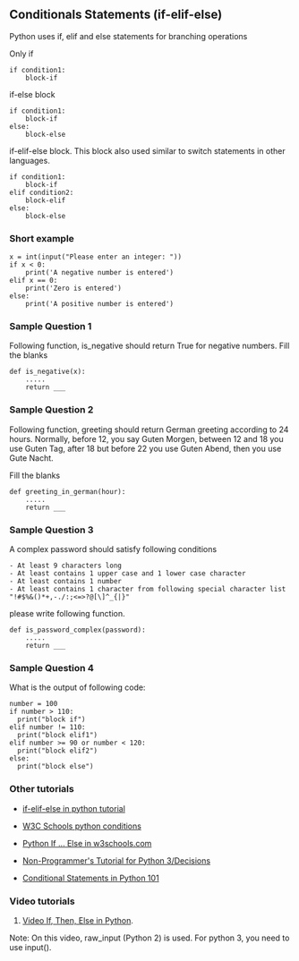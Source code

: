 ## Conditionals Statements (if-elif-else)


Python uses if, elif and else statements for branching operations

Only if

	if condition1:
		block-if

if-else block

	if condition1:
		block-if
	else:
		block-else


if-elif-else block. This block also used similar to switch statements in other languages.

	if condition1:
		block-if
	elif condition2:
		block-elif
	else:
		block-else




### Short example


    x = int(input("Please enter an integer: "))
    if x < 0:
        print('A negative number is entered')
    elif x == 0:
        print('Zero is entered')
    else:
        print('A positive number is entered')



### Sample Question 1

Following function, is_negative should return True for negative numbers. 
Fill the blanks

	def is_negative(x):
		.....
	    return ___


### Sample Question 2

Following function, greeting should return German greeting according to 24 hours.
Normally, before 12, you say Guten Morgen, between 12 and 18 you use Guten Tag, after 18 but before 22 you use Guten Abend, then you use Gute Nacht.

Fill the blanks

	def greeting_in_german(hour):
		.....
	    return ___

### Sample Question 3

A complex password should satisfy following conditions

	- At least 9 characters long
	- At least contains 1 upper case and 1 lower case character
	- At least contains 1 number
	- At least contains 1 character from following special character list "!#$%&()*+,-./:;<=>?@[\]^_{|}"

please write following function.

	def is_password_complex(password):
		.....
	    return ___


### Sample Question 4

What is the output of following code:

	number = 100
	if number > 110: 
	  print("block if")
	elif number != 110:
	  print("block elif1")
	elif number >= 90 or number < 120:
	  print("block elif2")
	else:
	  print("block else")



### Other tutorials

- [if-elif-else in python tutorial](https://docs.python.org/3/tutorial/controlflow.html#if-statements)


- [W3C Schools python conditions](https://www.w3schools.com/python/python_conditions.asp)

- [Python If ... Else in w3schools.com](https://www.w3schools.com/python/python_conditions.asp)

- [Non-Programmer's Tutorial for Python 3/Decisions](https://en.wikibooks.org/wiki/Non-Programmer%27s_Tutorial_for_Python_3/Decisions)

- [Conditional Statements in Python 101](https://python101.pythonlibrary.org/chapter4_conditionals.html)


### Video tutorials

1. [Video If, Then, Else in Python](https://www.youtube.com/watch?v=f4KOjWS_KZs).

Note: On this video, raw_input (Python 2) is used. For python 3, you need to use input().



